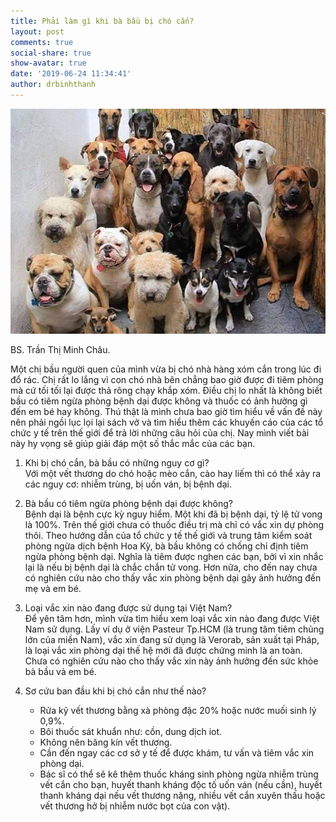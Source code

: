 ```yaml
---
title: Phải làm gì khi bà bầu bị chó cắn?
layout: post
comments: true
social-share: true
show-avatar: true
date: '2019-06-24 11:34:41'
author: drbinhthanh
---
```


![đàn chó](/assets/img/dancho.jpg)


BS. Trần Thị Minh Châu. 

Một chị bầu người quen của mình vừa bị chó nhà hàng xóm cắn trong lúc đi đổ rác. Chị rất lo lắng vì con chó nhà bên chẳng bao giờ được đi tiêm phòng mà cứ tối tối lại được thả rông chạy khắp xóm. Điều chị lo nhất là không biết bầu có tiêm ngừa phòng bệnh dại được không và thuốc có ảnh hưởng gì đến em bé hay không. Thú thật là mình chưa bao giờ tìm hiểu về vấn đề này nên phải ngồi lục lọi lại sách vở và tìm hiểu thêm các khuyến cáo của các tổ chức y tế trên thế giới để trả lời những câu hỏi của chị. Nay mình viết bài này hy vọng sẽ giúp giải đáp một số thắc mắc của các bạn.  

1. Khi bị chó cắn, bà bầu có những nguy cơ gì?  
Với một vết thương do chó hoặc mèo cắn, cào hay liếm thì có thể xảy ra các nguy cơ: nhiễm trùng, bị uốn ván, bị bệnh dại.  

2. Bà bầu có tiêm ngừa phòng bệnh dại được không?  
Bệnh dại là bệnh cực kỳ nguy hiểm. Một khi đã bị bệnh dại, tỷ lệ tử vong là 100%. Trên thế giới chưa có thuốc điều trị mà chỉ có vắc xin dự phòng thôi. Theo hướng dẫn của tổ chức y tế thế giới và trung tâm kiểm soát phòng ngừa dịch bệnh Hoa Kỳ, bà bầu không có chống chỉ định tiêm ngừa phòng bệnh dại. Nghĩa là tiêm được nghen các bạn, bởi vì xin nhắc lại là nếu bị bệnh dại là chắc chắn tử vong. Hơn nữa, cho đến nay chưa có nghiên cứu nào cho thấy vắc xin phòng bệnh dại gây ảnh hưởng đến mẹ và em bé.  

3. Loại vắc xin nào đang được sử dụng tại Việt Nam?  
Để yên tâm hơn, mình vừa tìm hiểu xem loại vắc xin nào đang được Việt Nam sử dụng. Lấy ví dụ ở viện Pasteur Tp.HCM (là trung tâm tiêm chủng lớn của miền Nam), vắc xin đang sử dụng là Verorab, sản xuất tại Pháp, là loại vắc xin phòng dại thế hệ mới đã được chứng minh là an toàn. Chưa có nghiên cứu nào cho thấy vắc xin này ảnh hưởng đến sức khỏe bà bầu và em bé.  

4. Sơ cứu ban đầu khi bị chó cắn như thế nào?  
	- Rửa kỹ vết thương bằng xà phòng đặc 20% hoặc nước muối sinh lý 0,9%.  
	- Bôi thuốc sát khuẩn như: cồn, dung dịch iot.  
	- Không nên băng kín vết thương.  
	- Cần đến ngay các cơ sở y tế để được khám, tư vấn và tiêm vắc xin phòng dại.  
	- Bác sĩ có thể sẽ kê thêm thuốc kháng sinh phòng ngừa nhiễm trùng vết cắn cho bạn, huyết thanh kháng độc tố uốn ván (nếu cần), huyết thanh kháng dại nếu vết thương nặng, nhiều vết cắn xuyên thấu hoặc vết thương hở bị nhiễm nước bọt của con vật).